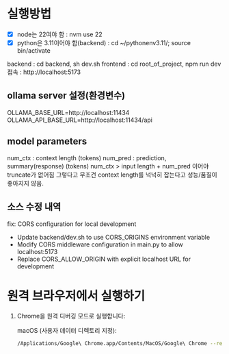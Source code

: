 # 실행방법

- [x] node는 22여야 함 : nvm use 22
- [x] python은 3.11이어야 함(backend) : cd ~/pythonenv3.11/; source bin/activate

backend : cd backend, sh dev.sh
frontend : cd root_of_project, npm run dev
접속 : http://localhost:5173

## ollama server 설정(환경변수)

OLLAMA_BASE_URL=http://localhost:11434
OLLAMA_API_BASE_URL=http://localhost:11434/api

## model parameters

num_ctx : context length (tokens)
num_pred : prediction, summary(response) (tokens)
num_ctx > input length + num_pred 이어야 truncate가 없어짐
그렇다고 무조건 context length를 넉넉히 잡는다고 성능/품질이 좋아지지 않음.

## 소스 수정 내역

fix: CORS configuration for local development

- Update backend/dev.sh to use CORS_ORIGINS environment variable
- Modify CORS middleware configuration in main.py to allow localhost:5173
- Replace CORS_ALLOW_ORIGIN with explicit localhost URL for development

# 원격 브라우저에서 실행하기

1. Chrome을 원격 디버깅 모드로 실행합니다:

   macOS (사용자 데이터 디렉토리 지정):

   ```bash
   /Applications/Google\ Chrome.app/Contents/MacOS/Google\ Chrome --remote-debugging-port=9222 --no-sandbox --disable-web-security --user-data-dir=/tmp/chrome-debug
   ```
